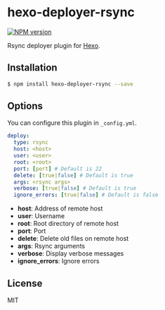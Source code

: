 # hexo-deployer-rsync

[![NPM version](https://badge.fury.io/js/hexo-deployer-rsync.svg)](http://badge.fury.io/js/hexo-deployer-rsync)

Rsync deployer plugin for [Hexo].

## Installation

``` bash
$ npm install hexo-deployer-rsync --save
```

## Options

You can configure this plugin in `_config.yml`.

``` yaml
deploy:
  type: rsync
  host: <host>
  user: <user>
  root: <root>
  port: [port] # Default is 22
  delete: [true|false] # Default is true
  args: <rsync args>
  verbose: [true|false] # Default is true
  ignore_errors: [true|false] # Default is false
```

- **host**: Address of remote host  
- **user**: Username  
- **root**: Root directory of remote host   
- **port**: Port
- **delete**: Delete old files on remote host
- **args**: Rsync arguments
- **verbose**: Display verbose messages
- **ignore_errors**: Ignore errors

## License

MIT

[Hexo]: http://hexo.io/

